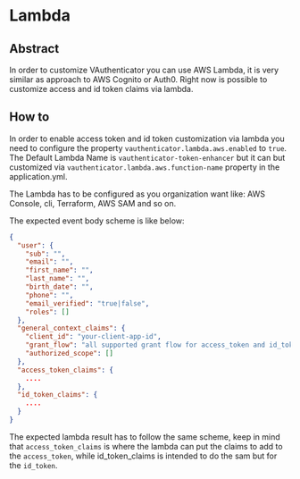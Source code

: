 # Lambda

## Abstract

In order to customize VAuthenticator you can use AWS Lambda, it is very similar as approach to AWS Cognito or Auth0. 
Right now is possible to customize access and id token claims via lambda. 

## How to

In order to enable access token and id token customization via lambda you need to configure the property `vauthenticator.lambda.aws.enabled` to `true`.
The Default Lambda Name is `vauthenticator-token-enhancer` but it can but customized via `vauthenticator.lambda.aws.function-name` property in the application.yml.

The Lambda has to be configured as you organization want like: AWS Console, cli, Terraform, AWS SAM and so on. 

The expected event body scheme is like below:

```json
{
  "user": {
    "sub": "",
    "email": "",
    "first_name": "",
    "last_name": "",
    "birth_date": "",
    "phone": "",
    "email_verified": "true|false",
    "roles": []
  },
  "general_context_claims": {
    "client_id": "your-client-app-id",
    "grant_flow": "all supported grant flow for access_token and id_token",
    "authorized_scope": []
  },
  "access_token_claims": {
    ....
  },
  "id_token_claims": {
    ....
  }
}
```
The expected lambda result has to follow the same scheme, keep in mind that `access_token_claims` is where the lambda can put the claims to add to the `access_token`, while id_token_claims is intended to do the sam but for the `id_token`.
